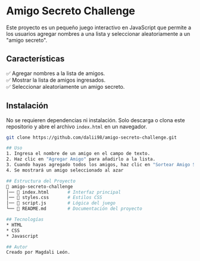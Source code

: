 # Amigo Secreto Challenge  

Este proyecto es un pequeño juego interactivo en JavaScript que permite a los usuarios agregar nombres a una lista y seleccionar aleatoriamente a un "amigo secreto".  

## Características  
✅ Agregar nombres a la lista de amigos.  
✅ Mostrar la lista de amigos ingresados.  
✅ Seleccionar aleatoriamente un amigo secreto.  

## Instalación  
No se requieren dependencias ni instalación. Solo descarga o clona este repositorio y abre el archivo `index.html` en un navegador.  

```sh
git clone https://github.com/dalii98/amigo-secreto-challenge.git

## Uso
1. Ingresa el nombre de un amigo en el campo de texto.
2. Haz clic en "Agregar Amigo" para añadirlo a la lista.
3. Cuando hayas agregado todos los amigos, haz clic en "Sortear Amigo Secreto".
4. Se mostrará un amigo seleccionado al azar

## Estructura del Proyecto
📂 amigo-secreto-challenge
│── 📄 index.html       # Interfaz principal
│── 📄 styles.css       # Estilos CSS
│── 📄 script.js        # Lógica del juego
└── 📄 README.md        # Documentación del proyecto

## Tecnologías
* HTML
* CSS
* Javascript

## Autor
Creado por Magdali León.
